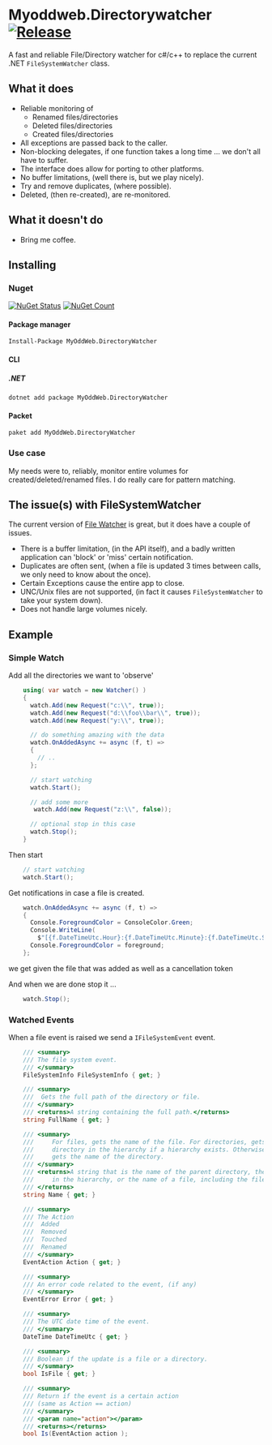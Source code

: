 # Myoddweb.Directorywatcher [![Release](https://img.shields.io/badge/release-v0.1.4-brightgreen.png?style=flat)](https://github.com/FFMG/myoddweb.directorywatcher/)

A fast and reliable File/Directory watcher for c#/c++ to replace the current .NET `FileSystemWatcher` class.

## What it does

- Reliable monitoring of
  - Renamed files/directories
  - Deleted files/directories
  - Created files/directories
- All exceptions are passed back to the caller.
- Non-blocking delegates, if one function takes a long time ... we don't all have to suffer.
- The interface does allow for porting to other platforms.
- No buffer limitations, (well there is, but we play nicely).
- Try and remove duplicates, (where possible).
- Deleted, (then re-created), are re-monitored.

## What it doesn't do

- Bring me coffee.

## Installing

### Nuget

[![NuGet Status](https://img.shields.io/nuget/v/MyOddWeb.DirectoryWatcher.svg)](https://www.nuget.org/packages/MyOddWeb.DirectoryWatcher/)
[![NuGet Count](https://img.shields.io/nuget/dt/MyOddWeb.DirectoryWatcher.svg)](https://www.nuget.org/packages/MyOddWeb.DirectoryWatcher/)

#### Package manager

`Install-Package MyOddWeb.DirectoryWatcher`

#### CLI

##### .NET

`dotnet add package MyOddWeb.DirectoryWatcher`

#### Packet

`paket add MyOddWeb.DirectoryWatcher`

### Use case

My needs were to, reliably, monitor entire volumes for created/deleted/renamed files.
I do really care for pattern matching.

## The issue(s) with FileSystemWatcher

The current version of [File Watcher](https://docs.microsoft.com/en-us/dotnet/api/system.io.filesystemwatcher?view=netframework-4.7.2) is great, but it does have a couple of issues.

- There is a buffer limitation, (in the API itself), and a badly written application can 'block' or 'miss' certain notification.
- Duplicates are often sent, (when a file is updated 3 times between calls, we only need to know about the once).
- Certain Exceptions cause the entire app to close.
- UNC/Unix files are not supported, (in fact it causes `FileSystemWatcher` to take your system down).
- Does not handle large volumes nicely.  

## Example

### Simple Watch

Add all the directories we want to 'observe'

```csharp
    using( var watch = new Watcher() )
    {
      watch.Add(new Request("c:\\", true));
      watch.Add(new Request("d:\\foo\\bar\\", true));
      watch.Add(new Request("y:\\", true));

      // do something amazing with the data
      watch.OnAddedAsync += async (f, t) =>
      {
        // ..
      };

      // start watching
      watch.Start();

      // add some more
       watch.Add(new Request("z:\\", false));

      // optional stop in this case
      watch.Stop();
    }
```

Then start

```csharp
    // start watching
    watch.Start();
```

Get notifications in case a file is created.

```csharp
    watch.OnAddedAsync += async (f, t) =>
    {
      Console.ForegroundColor = ConsoleColor.Green;
      Console.WriteLine(
        $"[{f.DateTimeUtc.Hour}:{f.DateTimeUtc.Minute}:{f.DateTimeUtc.Second}]:{f.FileSystemInfo}");
      Console.ForegroundColor = foreground;
    };
```

we get given the file that was added as well as a cancellation token

And when we are done stop it ...

```csharp
    watch.Stop();
```

### Watched Events

When a file event is raised we send a `IFileSystemEvent` event.

```csharp
    /// <summary>
    /// The file system event.
    /// </summary>
    FileSystemInfo FileSystemInfo { get; }

    /// <summary>
    ///  Gets the full path of the directory or file.
    /// </summary>
    /// <returns>A string containing the full path.</returns>
    string FullName { get; }

    /// <summary>
    ///     For files, gets the name of the file. For directories, gets the name of the last
    ///     directory in the hierarchy if a hierarchy exists. Otherwise, the Name property
    ///     gets the name of the directory.
    /// </summary>
    /// <returns>A string that is the name of the parent directory, the name of the last directory
    ///     in the hierarchy, or the name of a file, including the file name extension.
    /// </returns>
    string Name { get; }

    /// <summary>
    /// The Action
    ///  Added
    ///  Removed
    ///  Touched
    ///  Renamed
    /// </summary>
    EventAction Action { get; }

    /// <summary>
    /// An error code related to the event, (if any)
    /// </summary>
    EventError Error { get; }

    /// <summary>
    /// The UTC date time of the event.
    /// </summary>
    DateTime DateTimeUtc { get; }

    /// <summary>
    /// Boolean if the update is a file or a directory.
    /// </summary>
    bool IsFile { get; }

    /// <summary>
    /// Return if the event is a certain action
    /// (same as Action == action)
    /// </summary>
    /// <param name="action"></param>
    /// <returns></returns>
    bool Is(EventAction action );
```
